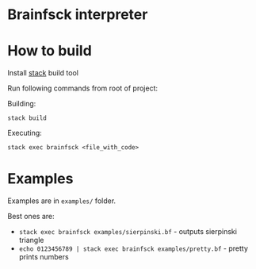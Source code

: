 # Brainfsck interpreter

# How to build

Install [stack](https://docs.haskellstack.org/en/stable/README/) build tool

Run following commands from root of project:

Building:

```
stack build
```

Executing:

```
stack exec brainfsck <file_with_code>
```

# Examples

Examples are in `examples/` folder.

Best ones are: 

* `stack exec brainfsck examples/sierpinski.bf` - outputs sierpinski triangle
* `echo 0123456789 | stack exec brainfsck examples/pretty.bf` - pretty prints numbers
